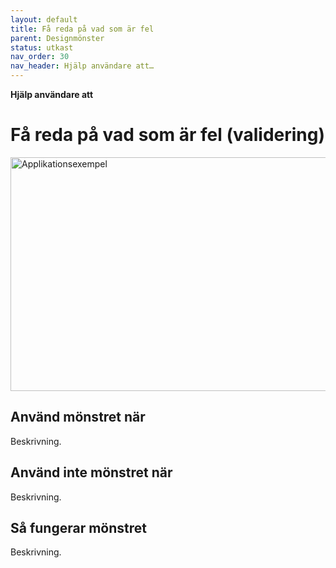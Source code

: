 ```yaml
---
layout: default
title: Få reda på vad som är fel
parent: Designmönster
status: utkast
nav_order: 30
nav_header: Hjälp användare att…
---
```


**Hjälp användare att**

# Få reda på vad som är fel (validering)

<img width="808" height="374" alt="Applikationsexempel" src="https://github.com/user-attachments/assets/323ce6c9-bf59-46e5-95c7-9906d791b8e5" />

## Använd mönstret när

Beskrivning.

## Använd inte mönstret när

Beskrivning.

## Så fungerar mönstret

Beskrivning.
